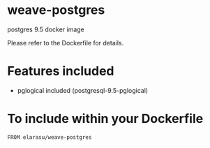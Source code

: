# weave-postgres
postgres 9.5 docker image

Please refer to the Dockerfile for details.

# Features included
 * pglogical included (postgresql-9.5-pglogical)

# To include within your Dockerfile

    FROM elarasu/weave-postgres
